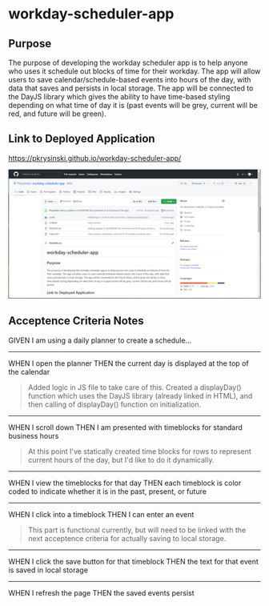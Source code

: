 # workday-scheduler-app

## Purpose

The purpose of developing the workday scheduler app is to help anyone who uses it schedule out blocks of time for their workday.  The app will allow users to save calendar/schedule-based events into hours of the day, with data that saves and persists in local storage.  The app will be connected to the DayJS library which gives the ability to have time-based styling depending on what time of day it is (past events will be grey, current will be red, and future will be green).

## Link to Deployed Application

https://pkrysinski.github.io/workday-scheduler-app/

![Alt text](https://github.com/Pkrysinski/workday-scheduler-app/blob/main/assets/images/github-screenshot.PNG)

## Acceptence Criteria Notes

GIVEN I am using a daily planner to create a schedule...

- - - - -
WHEN I open the planner
THEN the current day is displayed at the top of the calendar
>Added logic in JS file to take care of this.  Created a displayDay() function which uses the DayJS library (already linked in HTML), and then calling of displayDay() function on initialization.

- - - - -
WHEN I scroll down
THEN I am presented with timeblocks for standard business hours
>At this point I've statically created time blocks for rows to represent current hours of the day, but I'd like to do it dynamically.

- - - - -
WHEN I view the timeblocks for that day
THEN each timeblock is color coded to indicate whether it is in the past, present, or future

- - - - -
WHEN I click into a timeblock
THEN I can enter an event
>This part is functional currently, but will need to be linked with the next acceptence criteria for actually saving to local storage.

- - - - -
WHEN I click the save button for that timeblock
THEN the text for that event is saved in local storage

- - - - -
WHEN I refresh the page
THEN the saved events persist
